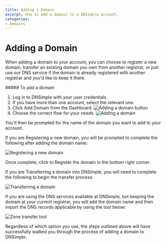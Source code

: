 ```yaml
---
title: Adding a Domain
excerpt: How to add a domain to a DNSimple account.
categories:
- Domains
---
```


# Adding a Domain

When adding a domain to your account, you can choose to register a new domain, transfer an existing domain you own from another registrar, or just use our DNS service if the domain is already registered with another registrar and you'd like to keep it there.

<div class="section-steps" markdown="1">
##### To add a domain

1.  Log in to DNSimple with your user credentials.
1.  If you have more than one account, select the relevant one.
1.  Click <label>Add Domain</label> from the Dashboard.
  ![Adding a domain button](/files/add-a-domain.png)
1.  Choose the correct flow for your needs.
  ![Adding a domain](/files/adding-a-domain.png)
</div>

You'll then be prompted for the name of the domain you want to add to your account.

If you are Registering a new domain, you will be prompted to complete the following after adding the domain name:

![Registering a new domain](/files/registering-a-new-domain.png)

Once complete, click to Register the domain in the bottom right corner.

If you are Transferring a domain into DNSimple, you will need to complete the following to begin the transfer process:

![Transferring a domain](/files/transferring-a-domain.png)

If you are using the DNS services available at DNSimple, but keeping the domain at your current registrar, you will add the domain name and then import the DNS records applicable by using the tool below:

![Zone transfer tool](/files/zone-import-tool.png)

Regardless of which option you use, the steps outlined above will have successfully walked you through the process of adding a domain to DNSimple.
